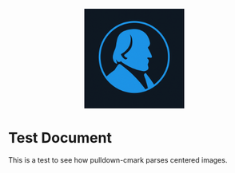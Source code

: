 <p align="center">
  <img src="logo.png" alt="Test Logo" width="200">
</p>

# Test Document

This is a test to see how pulldown-cmark parses centered images.
